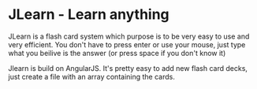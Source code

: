 JLearn - Learn anything
======

JLearn is a flash card system which purpose is to be very easy to use and very efficient.
You don't have to press enter or use your mouse, just type what you beilive is the answer (or press space if you don't know it)

Jlearn is build on AngularJS.
It's pretty easy to add new flash card decks, just create a file with an array containing the cards.
